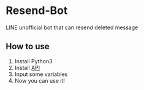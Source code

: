 # Resend-Bot
LINE unofficial bot that can resend deleted message

## How to use
1. Install Python3
2. Install [API](https://github.com/fadhiilrachman/line-py)
3. Input some variables
4. Now you can use it!
